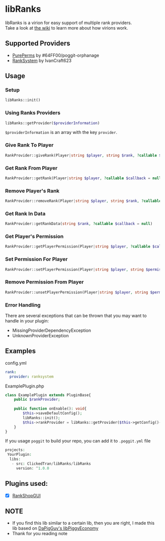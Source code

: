 # libRanks

libRanks is a virion for easy support of multiple rank providers.
<br>
Take a look at <a href="https://github.com/ClickedTran/libRanks/wiki">the wiki</a> to learn more about how virions work.

## Supported Providers

- [PurePerms](https://poggit.pmmp.io/p/PurePerms) by #64FF00/poggit-orphanage
- [RankSystem](https://poggit.pmmp.io/p/RankSystem) by IvanCraft623

## Usage

### Setup

```php
libRanks::init()
```

### Using Ranks Providers

```php
libRanks::getProvider($providerInformation)
```

`$providerInformation` is an array with the key ```provider```.

### Give Rank To Player
```php
RankProvider::giveRank(Player|string $player, string $rank, ?callable $callback = null)
```

### Get Rank From Player
```php
RankProvider::getRank(Player|string $player, ?callable $callback = null)
```

### Remove Player's Rank
```php
RankProvider::removeRank(Player|string $player, string $rank, ?callable $callback = null)
```

### Get Rank In Data
```php
RankProvider::getRankData(string $rank, ?callable $callback = null)
```

### Get Player's Permission
```php
RankProvider::getPlayerPermission(Player|string $player, ?callable $callback = null)
```

### Set Permission For Player
```php
RankProvider::setPlayerPermission(Player|string $player, string $permission, ?callable $callback = null)
```

### Remove Permission From Player
```php
RankProvider::unsetPlayerPermission(Player|string $player, string $permission, ?callable $callback = null)
```

### Error Handling

There are several exceptions that can be thrown that you may want to handle in your plugin:

* MissingProviderDependencyException
* UnknownProviderException

## Examples

config.yml

```yaml
rank:
  provider: ranksystem
```

ExamplePlugin.php

```php
class ExamplePlugin extends PluginBase{
    public $rankProvider;
    
    public function onEnable(): void{
        $this->saveDefaultConfig();
        libRanks::init();
        $this->rankProvider = libRanks::getProvider($this->getConfig()->get("rank"));
    }
}
```

If you usage `poggit` to build your repo, you can add it to `.poggit.yml` file
```php
projects:
 YourPlugin:
  libs:
   - src: ClickedTran/libRanks/libRanks
     version: ^1.0.0
```
## Plugins used:
- [x] [RankShopGUI](https://poggit.pmmp.io/ci/ClickedTran/RankShopGUI/~)

## NOTE
- If you find this lib similar to a certain lib, then you are right, I made this lib based on <a href="https://github.com/DaPigGuy/libPiggyEconomy">DaPigGuy's libPiggyEconomy</a>
- Thank for you reading note
